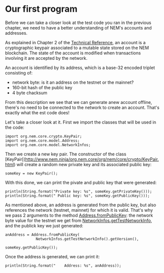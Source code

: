 # Our first program
Before we can take a closer look at the test code you ran in the previous chapter,
we need to have a better understanding of NEM's accounts and addresses.

As explained in Chapter 2 of the [Technical Reference](http://nem.io/NEM_techRef.pdf), an account is a cryptographic keypair associated to a mutable state stored on the NEM blockchain. The state of the account is modified when transactions involving it are accepted by the network. 

An account is identified by its address, which is a base-32 encoded triplet consisting of:
* network byte: is it an address on the testnet or the mainnet?
* 160-bit hash of the public key
* 4 byte chacksum

From this description we see that we can generate anew account offline, there's no need to be connected to the network to create an account. That's exactly what the est code does!

Let's take a closer look at it. First we import the classes that will be used in the code:
```
import org.nem.core.crypto.KeyPair;
import org.nem.core.model.Address;
import org.nem.core.model.NetworkInfos;
```
Then we create a new key pair. The constructor of the class [KeyPair[(http://www.nem.ninja/org.nem.core/org/nem/core/crypto/KeyPair.html) will create a random new private key and its associated public key:
```
someKey = new KeyPair();
```
With this done, we can print the pivate and public key that were generated:

```
println(String.format("Private key: %s", someKey.getPrivateKey()));
println(String.format(" Public key: %s", someKey.getPublicKey()));
```
As mentioned above, an address is generated from the public key, but also references the network (testnet, mainnet) for which it is valid. That's why we pass 2 arguments to the method [Address.fromPublicKey](http://www.nem.ninja/org.nem.core/org/nem/core/model/Address.html#fromPublicKey-byte-org.nem.core.crypto.PublicKey-): the network byte value for the testnet we get from [NetworkInfos.getTestNetworkInfo](http://www.nem.ninja/org.nem.core/org/nem/core/model/NetworkInfos.html#getTestNetworkInfo--), and the publick key we just generated:

```
anAddress = Address.fromPublicKey(
              NetworkInfos.getTestNetworkInfo().getVersion(),
                                                        someKey.getPublicKey());
```
Once the address is generated, we can print it:
```
println(String.format("    Address: %s", anAddress));
```

